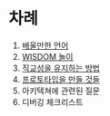 # 차례

1. [배울만한 언어](https://www.gitbook.com/book/c815c601c900/-/edit#/edit/master/chapter1.md)
2. [WISDOM 놀이](https://www.gitbook.com/book/c815c601c900/-/edit#/edit/master/wisdom_play.md)
3. [직교성을 유지하는 방법](https://www.gitbook.com/book/c815c601c900/-/edit#/edit/master/c9c1_ad50_c131_c744_c720_c9c0_d558_b294_bc29_bc95.md)
4. [프로토타입을 만들 것들](https://www.gitbook.com/book/c815c601c900/-/edit#/edit/master/d504_b85c_d1a0_d0c0_c785_c744_b9cc_b4e4_ac83_b4e4.md)
5. 아키텍쳐에 관련된 질문
6. 디버깅 체크리스트